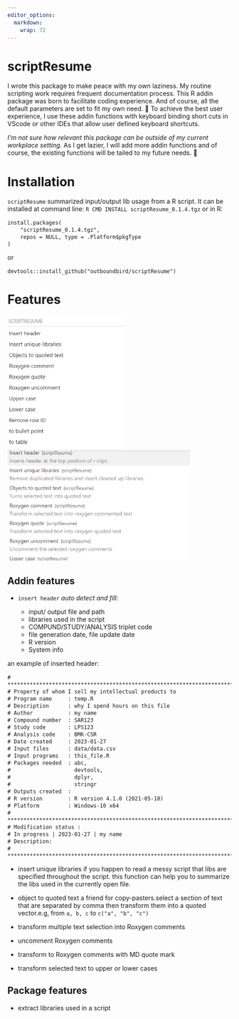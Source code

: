 ```yaml
---
editor_options: 
  markdown: 
    wrap: 72
---
```


# scriptResume

I wrote this package to make peace with my own laziness. My routine
scripting work requires frequent documentation process. This R addin
package was born to facilitate coding experience. And of course, all the
default parameters are set to fit my own need. :zany_face: To achieve
the best user experience, I use these addin functions with keyboard
binding short cuts in VScode or other IDEs that allow user defined
keyboard shortcuts.

*I'm not sure how relevant this package can be outside of my current
workplace setting.* As I get lazier, I will add more addin functions and
of course, the existing functions will be tailed to my future needs.
:hear_no_evil:

# Installation

`scriptResume` summarized input/output lib usage from a R script. It can
be installed at command line: `R CMD INSTALL scriptResume_0.1.4.tgz` or
in R:

    install.packages(
        "scriptResume_0.1.4.tgz",
        repos = NULL, type = .Platform$pkgType
    )

or

    devtools::install_github("outboundbird/scriptResume")

# Features

<img src="vignettes/misc/rstudio_shot.PNG" alt="Screenshot in R studio" width="264"/>

<img src="vignettes/misc/vscode_shot.png" alt="Screenshot in VScode" width="411"/>

## Addin features

-   `insert header` *auto detect and fill*:

    -   input/ output file and path
    -   libraries used in the script
    -   COMPUND/STUDY/ANALYSIS triplet code
    -   file generation date, file update date
    -   R version
    -   System info

an example of inserted header:

    # ******************************************************************************
    # Property of whom I sell my intellectual products to
    # Program name     : temp.R
    # Description      : why I spend hours on this file
    # Author           : my name
    # Compound number  : SAR123
    # Study code       : LPS123
    # Analysis code    : BMK-CSR
    # Date created     : 2023-01-27
    # Input files      : data/data.csv
    # Input programs   : this_file.R
    # Packages needed  : abc,
    #                    devtools,
    #                    dplyr,
    #                    stringr
    # Outputs created  :
    # R version        : R version 4.1.0 (2021-05-18)
    # Platform         : Windows-10 x64
    # ******************************************************************************
    # Modification status :
    # In progress | 2023-01-27 | my name
    # Description:
    # ******************************************************************************

-   insert unique libraries if you happen to read a messy script that
    libs are specified throughout the script. this function can help you
    to summarize the libs used in the currently open file.

-   object to quoted text a friend for copy-pasters.select a section of
    text that are separated by comma then transform them into a quoted
    vector.e.g, from `a, b, c` to `c("a", "b", "c")`

-   transform multiple text selection into Roxygen comments

-   uncomment Roxygen comments

-   transform to Roxygen comments with MD quote mark

-   transform selected text to upper or lower cases

## Package features

-   extract libraries used in a script
